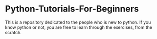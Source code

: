 # Python-Tutorials-For-Beginners
This is a repository dedicated to the people who is new to python. If you know python or not, you are free to learn through the exercises, from the scratch.
